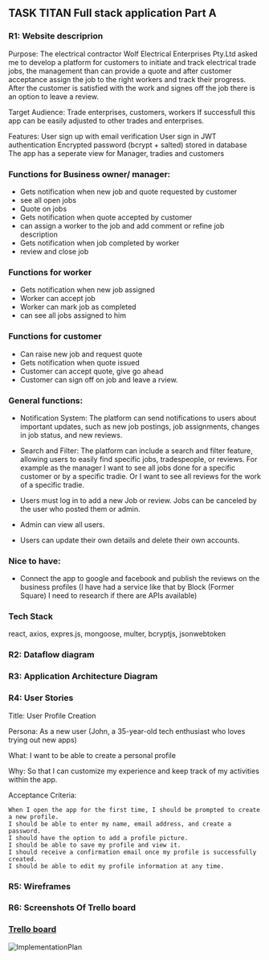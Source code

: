 
## TASK TITAN Full stack application Part A



### R1: Website descriprion

Purpose:
The electrical contractor Wolf Electrical Enterprises Pty.Ltd
asked me to develop a platform for customers to initiate and track electrical trade jobs, the management than can provide a quote and after customer acceptance assign the job to the right workers and track their progress.  After the customer is satisfied with the work and signes off the job there is an option to leave a review.

Target Audience:
Trade  enterprises, customers, workers
If successfull this app can be easily adjusted to other trades and enterprises.

Features:
User sign up with email verification
User sign in
JWT authentication
Encrypted password (bcrypt + salted) stored in database
The app has a seperate view for Manager, tradies and customers
### Functions for Business owner/ manager: 
* Gets notification when new job and quote requested by customer
* see all open jobs
* Quote on jobs
* Gets notification when quote accepted by customer
* can assign a worker to the job and add comment or refine job description
* Gets notification when job completed by worker
* review and close job
### Functions for worker
* Gets notification when new job assigned
* Worker can accept job
* Worker can mark job as completed
* can see all jobs assigned to him
### Functions for customer
* Can raise new job and request quote
* Gets notification when quote issued
* Customer can accept quote, give go ahead
* Customer can sign off on job and leave a rview.

### General functions: 
* Notification System: The platform can send notifications to users about important updates, such as new job postings, job assignments, changes in job status, and new reviews.
* Search and Filter: The platform can include a search and filter feature, allowing users to easily find specific jobs, tradespeople, or reviews. 
For example as the manager I want to see all jobs done for a specific customer or by a specific tradie.
Or I want to see all reviews for the work of a specific tradie.

* Users must log in to add a new Job or review. Jobs can be canceled by the user who posted them or admin.

* Admin can view all users.

* Users can update their own details and delete their own accounts.

### Nice to have:
* Connect the app to google and facebook and publish the reviews on the business profiles
(I have had a service like that by Block (Former Square) I need to research if there are APIs available)

### Tech Stack


react, axios, expres.js, mongoose, multer, bcryptjs, jsonwebtoken 






### R2: Dataflow diagram

### R3: Application Architecture Diagram


### R4: User Stories

Title: User Profile Creation

Persona: As a new user (John, a 35-year-old tech enthusiast who loves trying out new apps)

What: I want to be able to create a personal profile

Why: So that I can customize my experience and keep track of my activities within the app.

Acceptance Criteria:

    When I open the app for the first time, I should be prompted to create a new profile.
    I should be able to enter my name, email address, and create a password.
    I should have the option to add a profile picture.
    I should be able to save my profile and view it.
    I should receive a confirmation email once my profile is successfully created.
    I should be able to edit my profile information at any time.


### R5: Wireframes

### R6: Screenshots Of Trello board

### [Trello board](https://trello.com/b/95B4bXrR/tasktitan)

![ImplementationPlan](./docs/Screenshot_trello.jpg)